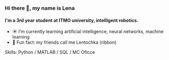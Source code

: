 ### Hi there 🌸, my name is Lena
#### I'm a 3rd year student at ITMO university, intelligent robotics.

- ☀️ I’m currently learning artificial intelligence, neural networks, machine learning
- 🎀 Fun fact: my friends call me Lentochka (ribbon)

Skills: Python / MATLAB / SQL / MC Oficce








